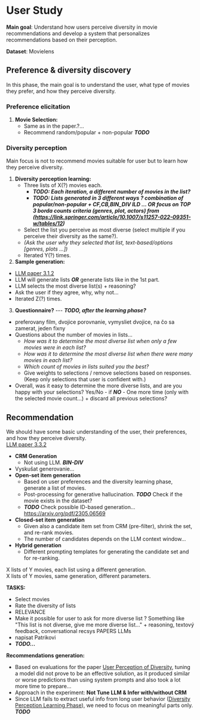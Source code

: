 # User Study

**Main goal**: Understand how users perceive diversity in movie recommendations and develop a system that personalizes recommendations based on their perception.

**Dataset**: Movielens

## Preference & diversity discovery

In this phase, the main goal is to understand the user, what type of movies they prefer, and how they perceive diversity.

### Preference elicitation

1.  **Movie Selection:** 
    -  Same as in the paper.?...
    -  Recommend random/popular + non-popular ***TODO***

### Diversity perception

Main focus is not to recommend movies suitable for user but to learn how they perceive diversity.

1.  **Diversity perception learning:** 
    -  Three lists of X(?) movies each. 
       -  ***TODO: Each iteration, a different number of movies in the list?***
       -  ***TODO: Lists generated in 3 different ways ? combination of popular/non-popular + CF,CB,BIN_DIV ILD ... OR focus on TOP 3 borda counts criteria (genres, plot, actors) from (https://link.springer.com/article/10.1007/s11257-022-09351-w/tables/12)***
    -  Select the list you perceive as most diverse (select multiple if you perceive their diversity as the same?).
    -  *(Ask the user why they selected that list, text-based/options [genres, plots ...])*
    -  Iterated Y(?) times.
2.  **Sample generation:**  
   - [LLM paper 3.1.2](https://arxiv.org/pdf/2306.05817)
   - LLM will generate lists ***OR*** generate lists like in the 1st part.
   - LLM selects the most diverse list(s) + reasoning?
   - Ask the user if they agree, why, why not...
   - Iterated Z(?) times.
3.  **Questionnaire?** --- ***TODO, after the learning phase?***  
   - preferovany film, dvojice porovnanie, vymysliet dvojice, na čo sa zamerat, jeden fixny
   - Questions about the number of movies in lists...  
     - *How was it to determine the most diverse list when only a few movies were in each list?*  
     - *How was it to determine the most diverse list when there were many movies in each list?*  
     - *Which count of movies in lists suited you the best?*  
     - Give weights to selections / remove selections based on responses. (Keep only selections that user is confident with.)
   - Overall, was it easy to determine the more diverse lists, and are you happy with your selections? Yes/No - if ***NO*** - One more time (only with the selected movie count...) + discard all previous selections?  

## Recommendation

We should have some basic understanding of the user, their preferences, and how they perceive diversity.  
[LLM paper 3.3.2](https://arxiv.org/pdf/2306.05817)  
- **CRM Generation**
  - Not using LLM. ***BIN-DIV***
- Vyskušat generovanie...
- **Open-set item generation**
  - Based on user preferences and the diversity learning phase, generate a list of movies.
  - Post-processing for generative hallucination. ***TODO*** Check if the movie exists in the dataset?
  - ***TODO*** Check possible ID-based generation... https://arxiv.org/pdf/2305.06569
- **Closed-set item generation**
  - Given also a candidate item set from CRM (pre-filter), shrink the set, and re-rank movies.
  - The number of candidates depends on the LLM context window...
- **Hybrid generation**
  - Different prompting templates for generating the candidate set and for re-ranking.

X lists of Y movies, each list using a different generation.  
X lists of Y movies, same generation, different parameters. 

**TASKS:**  
  - Select movies  
  - Rate the diversity of lists  
  - RELEVANCE
  - Make it possible for user to ask for more diverse list ? Something like "This list is not diverse, give me more diverse list..." + reasoning, textový feedback, conversational recsys PAPERS LLMs
  - napisat Patrikovi
  - ***TODO...***  

**Recommendations generation:**  
  - Based on evaluations for the paper [User Perception of Diversity](https://dl.acm.org/doi/pdf/10.1145/3627043.3659555), tuning a model did not prove to be an effective solution, as it produced similar or worse predictions than using system prompts and also took a lot more time to prepare...  
  - Approach in the experiment: **Not Tune LLM & Infer with/without CRM**  
  - Since LLM fails to extract useful info from long user behavior ([Diversity Perception Learning Phase](#diversity-perception-testing)), we need to focus on meaningful parts only. ***TODO***  
